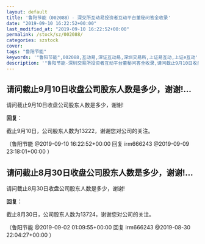 ```yaml
---
layout: default
title: '鲁阳节能（002088）- 深交所互动易投资者互动平台董秘问答全收录'
date: "2019-09-10 16:22:52+00:00"
last_modified_at: "2019-09-10 16:22:52+00:00"
permalink: /stock/sz/002088/
categories: szstock
cover: 
tags: "鲁阳节能"
keywords: '"鲁阳节能",002088,互动易,深证互动易,深圳交易所,上证易互动,上证e互动'
description: '"鲁阳节能-深圳交易所投资者互动平台董秘问答全收录,请问截止9月10日收盘公司股东人数是多少，谢谢!"'
---
```


## 请问截止9月10日收盘公司股东人数是多少，谢谢!...

请问截止9月10日收盘公司股东人数是多少，谢谢!

**回复**：

截止9月10日，公司股东人数为13222，谢谢您对公司的关注。 

（鲁阳节能  @2019-09-10 16:22:52+00:00 回复 irm666243  @2019-09-09 23:18:01+00:00 ）

## 请问截止8月30日收盘公司股东人数是多少，谢谢!...

请问截止8月30日收盘公司股东人数是多少，谢谢!

**回复**：

截止8月30日，公司股东人数为13724，谢谢您对公司的关注。 

（鲁阳节能  @2019-09-02 01:09:55+00:00 回复 irm666243  @2019-08-30 22:04:27+00:00 ）

